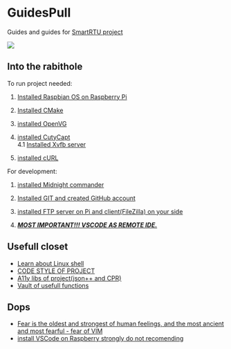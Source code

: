# GuidesPull
Guides and guides for [SmartRTU project](https://github.com/RazdolbayOne/SmartRTU)
  
<img src="https://imgur.com/UKAuBWl.png" ></img> 

## Into the rabithole  
To run project needed:  
1. [Installed Raspbian OS on Raspberry Pi](https://github.com/RazdolbayOne/GuidesPull/tree/master/RaspberryPi)   
  
2. [Installed CMake](https://github.com/RazdolbayOne/GuidesPull/tree/master/Make/CMake)  
  
3. [installed OpenVG](https://github.com/RazdolbayOne/GuidesPull/tree/master/OpenVG#installation-and-confuguration)  
  
4. [installed CutyCapt](https://github.com/RazdolbayOne/GuidesPull/tree/master/A11Y%20progs#installation)  
 4.1 [Installed Xvfb server](https://github.com/RazdolbayOne/GuidesPull/tree/master/A11Y%20progs#how-to-use-cutycapt-on-a-headless-server)  
  
5. [installed cURL ](https://github.com/RazdolbayOne/GuidesPull/tree/master/C%2B%2B#curl)  
   
For development:  
1. [installed Midnight commander](https://github.com/RazdolbayOne/GuidesPull/tree/master/A11Y%20progs#midnight-commander)  
  
2. [Installed GIT and created GitHub account](https://github.com/RazdolbayOne/GuidesPull/tree/master/Git-GitHub#installation)  
  
3. [installed FTP server on Pi and client(FileZilla) on your side](https://github.com/RazdolbayOne/GuidesPull/blob/master/A11Y%20progs/README.md#midnight-commander)  
  
4. [***MOST IMPORTANT!!! VSCODE AS REMOTE IDE.***](https://github.com/RazdolbayOne/GuidesPull/blob/master/Remote_Linux_IDE/README.md#why)  
  
## Usefull closet 
* [Learn about Linux shell](https://github.com/RazdolbayOne/GuidesPull/tree/master/Linux)  
* [CODE STYLE OF PROJECT](https://github.com/RazdolbayOne/GuidesPull/tree/master/code_style)  
* [A11y libs of project(json++ and CPR)](https://github.com/RazdolbayOne/GuidesPull/tree/master/C%2B%2B#libs)  
* [Vault of usefull functions](https://github.com/RazdolbayOne/GuidesPull/tree/master/C%2B%2B#list-of-useful-functions)  

## Dops  
* [Fear is the oldest and strongest of human feelings, and the most
ancient and most fearful - fear of VIM](https://github.com/RazdolbayOne/GuidesPull/blob/master/Misc/README.md#behold-the-heartbreaking-fear-of-vim)  
* [install VSCode on Raspberry strongly do not recomending](https://github.com/RazdolbayOne/GuidesPull/tree/master/A11Y%20progs#installation)  
